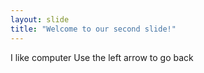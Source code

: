 ```yaml
---
layout: slide
title: "Welcome to our second slide!"
---
```

I like computer
Use the left arrow to go back
